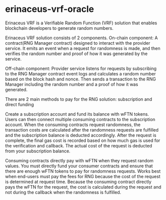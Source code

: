 # erinaceus-vrf-oracle
Erinaceus VRF is a Verifiable Random Function (VRF) solution that enables blockchain developers to generate random numbers.

Erinaceus VRF solution consists of 2 components.
On-chain component: A contract(RNG Manager contract) designed to interact with the provider service. It emits an event when a request for randomness is made, and then verifies the random number and proof of how it was generated by the service.

Off-chain component: Provider service listens for requests by subscribing to the RNG Manager contract event logs and calculates a random number based on the block hash and nonce. Then sends a transaction to the RNG Manager including the random number and a proof of how it was generated.

There are 2 main methods to pay for the RNG solution: subscription and direct funding

Create a subscription account and fund its balance with wFTN tokens. Users can then connect multiple consuming contracts to the subscription account. When the consuming contracts request randomness, the transaction costs are calculated after the randomness requests are fulfilled and the subscription balance is deducted accordingly.  After the request is complete, the final gas cost is recorded based on how much gas is used for the verification and callback. The actual cost of the request is deducted from your subscription balance.

Consuming contracts directly pay with wFTN when they request random values. You must directly fund your consumer contracts and ensure that there are enough wFTN tokens to pay for randomness requests. Works best when end-users must pay the fees for RNG because the cost of the request is determined at request time. Because the consuming contract directly pays the wFTN for the request, the cost is calculated during the request and not during the callback when the randomness is fulfilled.
